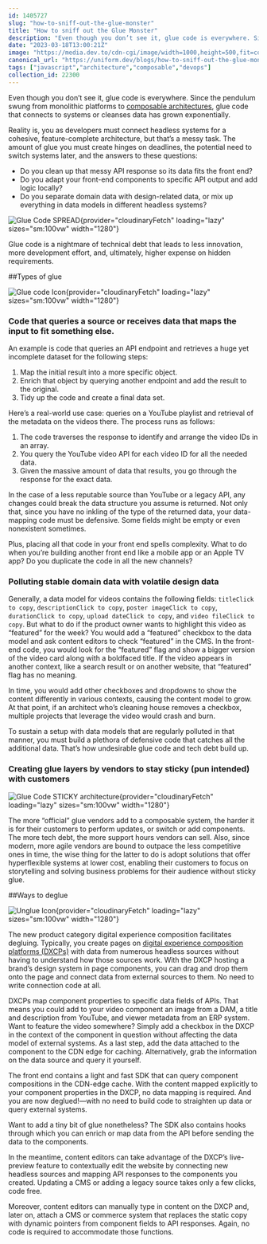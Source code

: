 ```yaml
---
id: 1405727
slug: "how-to-sniff-out-the-glue-monster"
title: "How to sniff out the Glue Monster"
description: "Even though you don’t see it, glue code is everywhere. Since the pendulum swung from monolithic..."
date: "2023-03-18T13:00:21Z"
image: "https://media.dev.to/cdn-cgi/image/width=1000,height=500,fit=cover,gravity=auto,format=auto/https%3A%2F%2Fdev-to-uploads.s3.amazonaws.com%2Fuploads%2Farticles%2Fz8mwj68dscwvzuvcdd4y.png"
canonical_url: "https://uniform.dev/blogs/how-to-sniff-out-the-glue-monster"
tags: ["javascript","architecture","composable","devops"]
collection_id: 22300
---
```


Even though you don’t see it, glue code is everywhere. Since the pendulum swung from monolithic platforms to [composable architectures](https://uniform.dev/blogs/composable-architecture/composable-platforms-what-why-how), glue code that connects to systems or cleanses data has grown exponentially. 

Reality is, you as developers must connect headless systems for a cohesive, feature-complete architecture, but that’s a messy task. The amount of glue you must create hinges on deadlines, the potential need to switch systems later, and the answers to these questions:

* Do you clean up that messy API response so its data fits the front end?
* Do you adapt your front-end components to specific API output and add logic locally?  
* Do you separate domain data with design-related data, or mix up everything in data models in different headless systems?

![Glue Code SPREAD](https://images.ctfassets.net/9ku1oyd4k3wo/5iPWgs3hiyQZb1O7cZECJt/671395cc3852d456f1dc02d34d6d5b2c/GlueCode_Blog_SPREAD.png){provider="cloudinaryFetch" loading="lazy" sizes="sm:100vw" width="1280"}

Glue code is a nightmare of technical debt that leads to less innovation, more development effort, and, ultimately, higher expense on hidden requirements.

##Types of glue

![Glue code Icon](https://images.ctfassets.net/9ku1oyd4k3wo/5n8VoHX3RPLBLFWg2IJsYP/f2e9ccc22bd7541b352b7bf19d24ffcb/GlueCode_Blog_Images_Glue_code_Icon.png){provider="cloudinaryFetch" loading="lazy" sizes="sm:100vw" width="1280"}

### Code that queries a source or receives data that maps the input to fit something else. 

An example is code that queries an API endpoint and retrieves a huge yet incomplete dataset for the following steps:

1.  Map the initial result into a more specific object. 
2.  Enrich that object by querying another endpoint and add the result to the original. 
3.  Tidy up the code and create a final data set.

Here’s a real-world use case: queries on a YouTube playlist and retrieval of the metadata on the videos there. The process runs as follows:

1.  The code traverses the response to identify and arrange the video IDs in an array.     
2.  You query the YouTube video API for each video ID for all the needed data.     
3.  Given the massive amount of data that results, you go through the response for the exact data.

In the case of a less reputable source than YouTube or a legacy API, any changes could break the data structure you assume is returned. Not only that, since you have no inkling of the type of the returned data, your data-mapping code must be defensive. Some fields might be empty or even nonexistent sometimes. 

Plus, placing all that code in your front end spells complexity. What to do when you’re building another front end like a mobile app or an Apple TV app? Do you duplicate the code in all the new channels?

### Polluting stable domain data with volatile design data

Generally, a data model for videos contains the following fields: `titleClick to copy`, `descriptionClick to copy`, `poster imageClick to copy`, `durationClick to copy`, `upload dateClick to copy`, and `video fileClick to copy`. But what to do if the product owner wants to highlight this video as “featured” for the week? You would add a “featured” checkbox to the data model and ask content editors to check “featured” in the CMS. In the front-end code, you would look for the “featured” flag and show a bigger version of the video card along with a boldfaced title. If the video appears in another context, like a search result or on another website, that “featured” flag has no meaning.

In time, you would add other checkboxes and dropdowns to show the content differently in various contexts, causing the content model to grow. At that point, if an architect who’s cleaning house removes a checkbox, multiple projects that leverage the video would crash and burn.

To sustain a setup with data models that are regularly polluted in that manner, you must build a plethora of defensive code that catches all the additional data. That’s how undesirable glue code and tech debt build up.

### Creating glue layers by vendors to stay sticky (pun intended) with customers

![Glue Code STICKY architecture](https://images.ctfassets.net/9ku1oyd4k3wo/5zwPAAafgm4qZpoU9H2Bbw/8d4928142367cd19f8b76528bfc61ef0/GlueCode_Blog_STICKY.png){provider="cloudinaryFetch" loading="lazy" sizes="sm:100vw" width="1280"}

The more “official” glue vendors add to a composable system, the harder it is for their customers to perform updates, or switch or add components. The more tech debt, the more support hours vendors can sell. Also, since modern, more agile vendors are bound to outpace the less competitive ones in time, the wise thing for the latter to do is adopt solutions that offer hyperflexible systems at lower cost, enabling their customers to focus on storytelling and solving business problems for their audience without sticky glue.

##Ways to deglue

![Unglue Icon](https://images.ctfassets.net/9ku1oyd4k3wo/16F6FELfCSkZjE8cCuRauw/2c81553462dd1d16be36b2a56dffd443/GlueCode_Blog_Images_Unglue_Icon.png){provider="cloudinaryFetch" loading="lazy" sizes="sm:100vw" width="1280"}

The new product category digital experience composition facilitates degluing. Typically, you create pages on [digital experience composition platforms (DXCPs)](https://uniform.dev/what-is-digital-experience-composition) with data from numerous headless sources without having to understand how those sources work. With the DXCP hosting a brand’s design system in page components, you can drag and drop them onto the page and connect data from external sources to them. No need to write connection code at all. 

DXCPs map component properties to specific data fields of APIs. That means you could add to your video component an image from a DAM, a title and description from YouTube, and viewer metadata from an ERP system. Want to feature the video somewhere? Simply add a checkbox in the DXCP in the context of the component in question without affecting the data model of external systems. As a last step, add the data attached to the component to the CDN edge for caching. Alternatively, grab the information on the data source and query it yourself. 

The front end contains a light and fast SDK that can query component compositions in the CDN-edge cache. With the content mapped explicitly to your component properties in the DXCP, no data mapping is required. And you are now deglued!—with no need to build code to straighten up data or query external systems.

Want to add a tiny bit of glue nonetheless? The SDK also contains hooks through which you can enrich or map data from the API before sending the data to the components.

In the meantime, content editors can take advantage of the DXCP’s live-preview feature to contextually edit the website by connecting new headless sources and mapping API responses to the components you created. Updating a CMS or adding a legacy source takes only a few clicks, code free. 

Moreover, content editors can manually type in content on the DXCP and, later on, attach a CMS or commerce system that replaces the static copy with dynamic pointers from component fields to API responses. Again, no code is required to accommodate those functions.